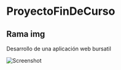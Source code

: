 # ProyectoFinDeCurso
## Rama img
Desarrollo de una aplicación web bursatil


![Screenshot](screenshot.png)
